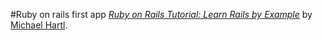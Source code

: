 #Ruby on rails first app
[*Ruby on Rails Tutorial: Learn Rails by Example*](http://railstutorial.org/) by [Michael Hartl](http://michaelhaartl.com/).